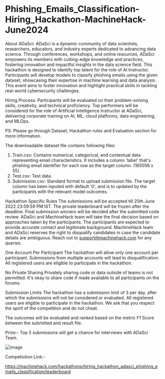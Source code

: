# Phishing_Emails_Classification-Hiring_Hackathon-MachineHack-June2024

About ADaSci: 
ADaSci is a dynamic community of data scientists, researchers, educators, and industry experts dedicated to advancing data science. Through conferences, workshops, and online resources, ADaSci empowers its members with cutting-edge knowledge and practices, fostering innovation and impactful insights in the data science field.
This hackathon is designed to identify top talent for the role of AI Instructor. Participants will develop models to classify phishing emails using the given dataset, showcasing their expertise in machine learning and data analysis. This event aims to foster innovation and highlight practical skills in tackling real-world cybersecurity challenges.

Hiring Process:
Participants will be evaluated on their problem-solving skills, creativity, and technical proficiency. Top performers will be considered for the role of Artificial Intelligence Instructor at ADaSci, delivering corporate training on AI, ML, cloud platforms, data engineering, and MLOps.

PS: Please go through Dataset, Hackathon rules and Evaluation section for more information.

The downloadable dataset file contains following files:
1. Train.csv: Contains numerical, categorical, and contextual data representing email characteristics. It includes a column 'label' that's phishing email identifier for each row as the target column. (165056 x 55).
2. Test.csv: Test data.
3. Submission.csv: Standard format to upload submission file. The target column has been inputed with default '0', and is to updated by the participants with the relevant model outcomes.

Hackathon Specific Rules
The submissions will be accepted till 25th June 2022 23:59:59 PM IST. The private leaderboard will be frozen after the deadline.
Final submission winners will be decided after the submitted code review. ADaSci and MachineHack team will take the final decision based on approaches taken by the participants.
The participants are expected to provide accurate contact and legitimate background. MachineHack team and ADaSci reserves the right to disqualify candidates in case the candidate details are ambiguous.
Reach out to support@machinehack.com for any queries.

One Account Per Participant
The hackathon will allow only one account per participant.
 Submissions from multiple accounts will lead to disqualification.
All registered users are eligible to participate in the hackathon.

No Private Sharing
Privately sharing code or data outside of teams is not permitted.
 It's okay to share code if made available to all participants on the forums.
 
Submission Limits
The hackathon has a submission limit of 3 per day, after which the submissions will not be considered or evaluated.
All registered users are eligible to participate in the hackathon. We ask that you respect the spirit of the competition and do not cheat.

The outcomes will be evaluated and ranked based on the metric F1 Score between the submitted and result file.

Prize:- Top 5 submissions will get a chance for interviews with ADaSci Team.

![image](https://github.com/aniiketbarphe/Phishing_Emails_Classification-Hiring_Hackathon-MachineHack-June2024/assets/84449238/2648f058-0c60-4626-be8b-6ae8def12e69)

Competiotion Link:-

https://machinehack.com/hackathons/hiring_hackathon_adasci_phishing_emails_classification/leaderboard



